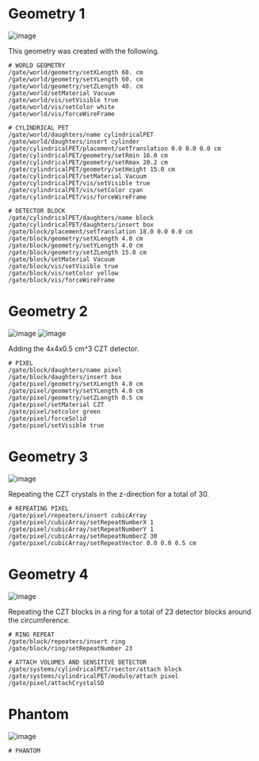 # Geometry 1
![image](https://user-images.githubusercontent.com/44107373/219108093-d059239e-7999-4801-b793-4c7d6460dd13.png)

This geometry was created with the following.

```
# WORLD GEOMETRY
/gate/world/geometry/setXLength 60. cm
/gate/world/geometry/setYLength 60. cm
/gate/world/geometry/setZLength 40. cm
/gate/world/setMaterial Vacuum
/gate/world/vis/setVisible true
/gate/world/vis/setColor white
/gate/world/vis/forceWireFrame
```

```
# CYLINDRICAL PET
/gate/world/daughters/name cylindricalPET
/gate/world/daughters/insert cylinder
/gate/cylindricalPET/placement/setTranslation 0.0 0.0 0.0 cm
/gate/cylindricalPET/geometry/setRmin 16.0 cm
/gate/cylindricalPET/geometry/setRmax 20.2 cm
/gate/cylindricalPET/geometry/setHeight 15.0 cm
/gate/cylindricalPET/setMaterial Vacuum
/gate/cylindricalPET/vis/setVisible true
/gate/cylindricalPET/vis/setColor cyan
/gate/cylindricalPET/vis/forceWireFrame
```

```
# DETECTOR BLOCK
/gate/cylindricalPET/daughters/name block
/gate/cylindricalPET/daughters/insert box
/gate/block/placement/setTranslation 18.0 0.0 0.0 cm
/gate/block/geometry/setXLength 4.0 cm
/gate/block/geometry/setYLength 4.0 cm
/gate/block/geometry/setZLength 15.0 cm
/gate/block/setMaterial Vacuum
/gate/block/vis/setVisible true
/gate/block/vis/setColor yellow
/gate/block/vis/forceWireFrame
```

# Geometry 2
![image](https://user-images.githubusercontent.com/44107373/219119650-5fcdc630-75a1-481e-8403-ac15a4994bf4.png)
![image](https://user-images.githubusercontent.com/44107373/219120103-4e2441df-bf20-42d6-b2c3-83f19981aa72.png)

Adding the 4x4x0.5 cm^3 CZT detector.
```
# PIXEL
/gate/block/daughters/name pixel
/gate/block/daughters/insert box
/gate/pixel/geometry/setXLength 4.0 cm
/gate/pixel/geometry/setYLength 4.0 cm
/gate/pixel/geometry/setZLength 0.5 cm
/gate/pixel/setMaterial CZT
/gate/pixel/setcolor green
/gate/pixel/forceSolid
/gate/pixel/setVisible true
```

# Geometry 3
![image](https://user-images.githubusercontent.com/44107373/219123212-c54fc40b-b814-46fc-9780-3262b0f8560a.png)

Repeating the CZT crystals in the z-direction for a total of 30.
```
# REPEATING PIXEL
/gate/pixel/repeaters/insert cubicArray
/gate/pixel/cubicArray/setRepeatNumberX 1
/gate/pixel/cubicArray/setRepeatNumberY 1
/gate/pixel/cubicArray/setRepeatNumberZ 30
/gate/pixel/cubicArray/setRepeatVector 0.0 0.0 0.5 cm
```

# Geometry 4
![image](https://user-images.githubusercontent.com/44107373/219128004-70959f9d-b0e9-40ad-bc85-4c7156a52cb0.png)

Repeating the CZT blocks in a ring for a total of 23 detector blocks around the circumference.
```
# RING REPEAT
/gate/block/repeaters/insert ring
/gate/block/ring/setRepeatNumber 23
```

```
# ATTACH VOLUMES AND SENSITIVE DETECTOR
/gate/systems/cylindricalPET/rsector/attach block
/gate/systems/cylindricalPET/module/attach pixel
/gate/pixel/attachCrystalSD
```

# Phantom
![image](https://user-images.githubusercontent.com/44107373/219134199-d41106b5-dc50-49a6-906f-eeae6f67599c.png)

```
# PHANTOM

```
